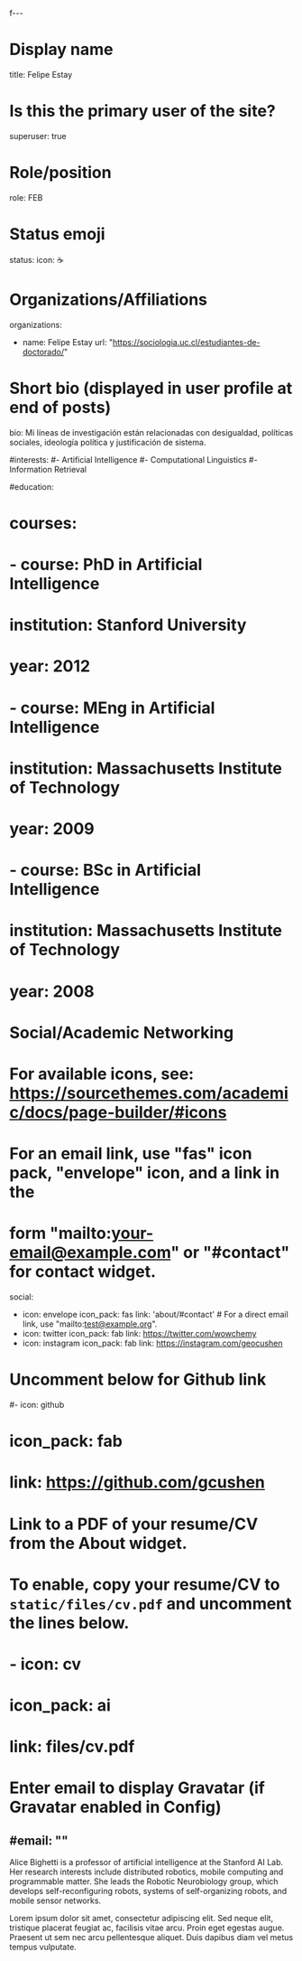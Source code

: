 f---
# Display name
title: Felipe Estay

# Is this the primary user of the site?
superuser: true

# Role/position
role: FEB

# Status emoji
status:
  icon: ☕️

# Organizations/Affiliations
organizations:
- name: Felipe Estay
  url: "https://sociologia.uc.cl/estudiantes-de-doctorado/"

# Short bio (displayed in user profile at end of posts)
bio: Mi líneas de investigación están relacionadas con desigualdad, políticas sociales, ideología política y justificación de sistema. 

#interests:
#- Artificial Intelligence
#- Computational Linguistics
#- Information Retrieval

#education:
#  courses:
#  - course: PhD in Artificial Intelligence
#    institution: Stanford University
#    year: 2012
#  - course: MEng in Artificial Intelligence
#    institution: Massachusetts Institute of Technology
#    year: 2009
#  - course: BSc in Artificial Intelligence
#    institution: Massachusetts Institute of Technology
#    year: 2008

# Social/Academic Networking
# For available icons, see: https://sourcethemes.com/academic/docs/page-builder/#icons
#   For an email link, use "fas" icon pack, "envelope" icon, and a link in the
#   form "mailto:your-email@example.com" or "#contact" for contact widget.
social:
- icon: envelope
  icon_pack: fas
  link: 'about/#contact'  # For a direct email link, use "mailto:test@example.org".
- icon: twitter
  icon_pack: fab
  link: https://twitter.com/wowchemy
- icon: instagram
  icon_pack: fab
  link: https://instagram.com/geocushen

# Uncomment below for Github link
#- icon: github
#  icon_pack: fab
#  link: https://github.com/gcushen

# Link to a PDF of your resume/CV from the About widget.
# To enable, copy your resume/CV to `static/files/cv.pdf` and uncomment the lines below.
# - icon: cv
#   icon_pack: ai
#   link: files/cv.pdf

# Enter email to display Gravatar (if Gravatar enabled in Config)
#email: ""
---

Alice Bighetti is a professor of artificial intelligence at the Stanford AI Lab. Her research interests include distributed robotics, mobile computing and programmable matter. She leads the Robotic Neurobiology group, which develops self-reconfiguring robots, systems of self-organizing robots, and mobile sensor networks.

Lorem ipsum dolor sit amet, consectetur adipiscing elit. Sed neque elit, tristique placerat feugiat ac, facilisis vitae arcu. Proin eget egestas augue. Praesent ut sem nec arcu pellentesque aliquet. Duis dapibus diam vel metus tempus vulputate.
